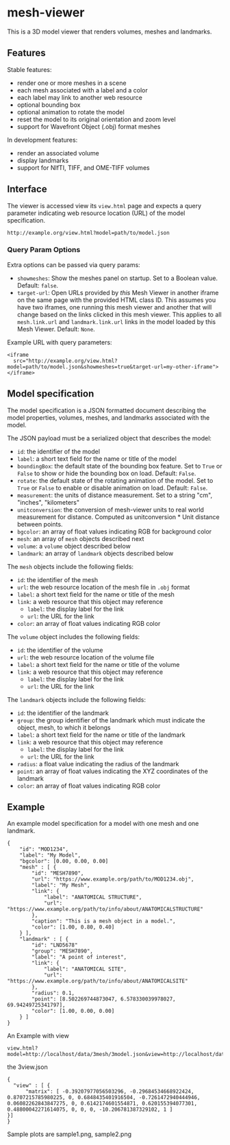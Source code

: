 # mesh-viewer

This is a 3D model viewer that renders volumes, meshes and landmarks.

## Features

Stable features:
- render one or more meshes in a scene
- each mesh associated with a label and a color
- each label may link to another web resource
- optional bounding box
- optional animation to rotate the model
- reset the model to its original orientation and zoom level
- support for Wavefront Object (.obj) format meshes

In development features:
- render an associated volume
- display landmarks
- support for NIfTI, TIFF, and OME-TIFF volumes

## Interface

The viewer is accessed view its `view.html` page and expects a query parameter
indicating web resource location (URL) of the model specification.

```
http://example.org/view.html?model=path/to/model.json
```

### Query Param Options

Extra options can be passed via query params:

- `showmeshes`: Show the meshes panel on startup. Set to a Boolean value. Default: `false`. 
- `target-url`: Open URLs provided by *this* Mesh Viewer in another iframe on the same page with the provided HTML class ID. This assumes you have two iframes, one running this mesh viewer and another that will change based on the links clicked in this mesh viewer. This applies to all `mesh.link.url` and `landmark.link.url` links in the model loaded by this Mesh Viewer. Default: `None`.

Example URL with query parameters:
```
<iframe 
  src="http://example.org/view.html?model=path/to/model.json&showmeshes=true&target-url=my-other-iframe">
</iframe>
```

## Model specification

The model specification is a JSON formatted document describing the model
properties, volumes, meshes, and landmarks associated with the model.

The JSON payload must be a serialized object that describes the model:
- `id`: the identifier of the model
- `label`: a short text field for the name or title of the model
- `boundingBox`: the default state of the bounding box feature. Set to `True` or `False` to show or hide the bounding box on load. Default: `False`.
- `rotate`: the default state of the rotating animation of the model. Set to `True` or `False` to enable or disable animation on load. Default: `False`.
- `measurement`: the units of distance measurement. Set to a string "cm", "inches", "kilometers"
- `unitconversion`: the conversion of mesh-viewer units to real world measurement for distance. Computed as unitconversion * Unit distance between points.
- `bgcolor`: an array of float values indicating RGB for background color
- `mesh`: an array of `mesh` objects described next
- `volume`: a `volume` object described below
- `landmark`: an array of `landmark` objects described below

The `mesh` objects include the following fields:
- `id`: the identifier of the mesh
- `url`: the web resource location of the mesh file in `.obj` format
- `label`: a short text field for the name or title of the mesh
- `link`: a web resource that this object may reference
  - `label`: the display label for the link
  - `url`: the URL for the link
- `color`: an array of float values indicating RGB color

The `volume` object includes the following fields:
- `id`: the identifier of the volume
- `url`: the web resource location of the volume file
- `label`: a short text field for the name or title of the volume
- `link`: a web resource that this object may reference
  - `label`: the display label for the link
  - `url`: the URL for the link

The `landmark` objects include the following fields:
- `id`: the identifier of the landmark
- `group`: the group identifier of the landmark which must indicate the object,
  mesh, to which it belongs
- `label`: a short text field for the name or title of the landmark
- `link`: a web resource that this object may reference
  - `label`: the display label for the link
  - `url`: the URL for the link
- `radius`: a float value indicating the radius of the landmark
- `point`: an array of float values indicating the XYZ coordinates of the
  landmark
- `color`: an array of float values indicating RGB color

## Example

An example model specification for a model with one mesh and one landmark.

```
{
    "id": "MOD1234",
    "label": "My Model",
    "bgcolor": [0.00, 0.00, 0.00]
    "mesh" : [ {
        "id": "MESH7890",
        "url": "https://www.example.org/path/to/MOD1234.obj",
        "label": "My Mesh",
        "link": {
            "label": "ANATOMICAL STRUCTURE",
            "url": "https://www.example.org/path/to/info/about/ANATOMICALSTRUCTURE"
        },
        "caption": "This is a mesh object in a model.",
        "color": [1.00, 0.80, 0.40]
    } ],
    "landmark" : [ {
        "id": "LND5678"
        "group": "MESH7890",
        "label": "A point of interest",
        "link": {
            "label": "ANATOMICAL SITE",
            "url": "https://www.example.org/path/to/info/about/ANATOMICALSITE"
        },
        "radius": 0.1,
        "point": [8.502269744873047, 6.578330039978027, 69.94249725341797],
        "color": [1.00, 0.00, 0.00]
    } ]
}
```

An Example with view 

```
view.html?model=http://localhost/data/3mesh/3model.json&view=http://localhost/data/3mesh/3view.json
```

the 3view.json

```
{
  "view" : [ {
      "matrix": [ -0.39207977056503296, -0.29684534668922424, 0.8707215785980225, 0, 0.6848435401916504, -0.7261472940444946, 0.06082262843847275, 0, 0.6142174601554871, 0.620155394077301, 0.48800042271614075, 0, 0, 0, -10.206781387329102, 1 ]
}]
}

```

Sample plots are sample1.png, sample2.png
